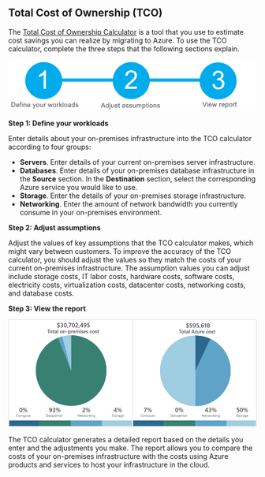 ## Total Cost of Ownership (TCO)

The [Total Cost of Ownership Calculator](https://azure.microsoft.com/pricing/tco?azure-portal=true) is a tool that you use to estimate cost savings you can realize by migrating to Azure. To use the TCO calculator, complete the three steps that the following sections explain.

![Image showing the numbers 1, 2 and 3 to represent the three steps required to use the TCO calculator.](../media/TCOsteps.png)

**Step 1: Define your workloads**

Enter details about your on-premises infrastructure into the TCO calculator according to four groups:

+ **Servers**. Enter details of your current on-premises server infrastructure.
+ **Databases**. Enter details of your on-premises database infrastructure in the **Source** section. In the **Destination** section, select the corresponding Azure service you would like to use.
+ **Storage**. Enter the details of your on-premises storage infrastructure.
+ **Networking**. Enter the amount of network bandwidth you currently consume in your on-premises environment.

**Step 2: Adjust assumptions**

Adjust the values of key assumptions that the TCO calculator makes, which might vary between customers. To improve the accuracy of the TCO calculator, you should adjust the values so they match the costs of your current on-premises infrastructure. The assumption values you can adjust include storage costs, IT labor costs, hardware costs, software costs, electricity costs, virtualization costs, datacenter costs, networking costs, and database costs.

**Step 3: View the report**

![Depicts two TCO pie charts. One for total on-premises cost of $30,702,495 and one for Azure cost of $595,618.](../media/TCOreport.png)


The TCO calculator generates a detailed report based on the details you enter and the adjustments you make.  The report allows you to compare the costs of your on-premises infrastructure with the costs using Azure products and services to host your infrastructure in the cloud.


